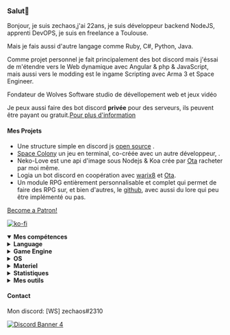 <h3 id="salut-">Salut👋</h3>
<p>Bonjour, je suis zechaos,j'ai 22ans, je suis développeur backend NodeJS, apprenti DevOPS, je suis en freelance a Toulouse.</p>
<p>Mais je fais aussi d'autre langage comme Ruby, C#, Python, Java.</p>
<p>Comme projet personnel je fait principalement des bot discord mais j'éssai de m'étendre vers le Web dynamique avec Angular & php & JavaScript, mais aussi vers le modding est le ingame Scripting avec Arma 3 et Space Engineer.</p>
<p>Fondateur de Wolves Software studio de dévellopement web et jeux vidéo
<p>Je peux aussi faire des bot discord <strong>privée</strong> pour des serveurs, ils peuvent être payant ou gratuit.<a href="https://github.com/zechaos031/zechaos031/blob/master/info/CustomBot.md">Pour plus d'information</a></p>
<h4 id="mes-projets">Mes Projets</h4>
<ul>
<li>Une structure simple en discord js <a href="https://github.com/zechaos031/Bot-Discord-Structures">open source</a> .</li>
<li><a href="https://github.com/Wolves-SoftWare/SpaceColony">Space Colony</a> un jeu en terminal, co-créée avec un autre développeur,  .</li>
<li>Neko-Love est une api d'image sous Nodejs & Koa crée par <a href="https://github.com/Steven-Debande">Ota</a> racheter par moi même.</li>
<li>Logia un bot discord en coopération avec <a href="https://github.com/warix8">warix8</a> et <a href="https://github.com/StevenDBND">Ota</a>.</li>
<li>Un module RPG entièrement personnalisable et complet qui permet de faire des RPG sur, et bien d'autres, le <a href="https://github.com/RPG-Module">github</a>, avec aussi du lore qui peu être implémenté ou pas.</li>
</ul>
<a href="https://www.patreon.com/bePatron?u=43559512" data-patreon-widget-type="become-patron-button" align=center>Become a Patron!</a>

[![ko-fi](https://ko-fi.com/img/githubbutton_sm.svg)](https://ko-fi.com/T6T43QB6A)
<details open="">
  <summary><strong>Mes compétences</strong></summary>
  <details>
  <summary><strong>Language</strong></summary>
    <details>
  <summary><strong>Web</strong></summary>
<img src="https://progress-bar.dev/80?title=JavaScript" alt="80%"> <img src="https://progress-bar.dev/60?title=HTML" alt="60%"> <img src="https://progress-bar.dev/60?title=CSS" alt="60%">
</details>
<details>
  <summary><strong>Backend</strong></summary>
<img src="https://progress-bar.dev/90?title=NodeJS" alt="90%"> <img src="https://progress-bar.dev/5?title=PHP" alt="5%"> <img src="https://progress-bar.dev/30?title=Deno" alt="30%"> <img src="https://progress-bar.dev/30?title=TypeScript" alt="30%">  <img src="https://progress-bar.dev/30?title=CoffeeScript" alt="30%">
</details>
<details>
  <summary><strong>Autres</strong></summary>
<img src="https://progress-bar.dev/20?title=Ruby" alt="20%"> <img src="https://progress-bar.dev/20?title=Python" alt="20%"> <img src="https://progress-bar.dev/60?title=Csharp" alt="60%">  <img src="https://progress-bar.dev/10?title=Lua" alt="10%"> <img src="https://progress-bar.dev/10?title=GML" alt="10%">
  </details>
</details>
<details>
  <summary><strong>Game Engine</strong></summary>
<img src="https://progress-bar.dev/30?title=UnrealEngine4" alt="30%"> <img src="https://progress-bar.dev/30?title=GM2" alt="30%">
</details>
<details>
  <summary><strong>OS</strong></summary>
<img src="https://progress-bar.dev/30?title=Linux" alt="30%"> <img src="https://progress-bar.dev/70?title=Windows" alt="70%">
</details>
<details>
  <summary><strong>Materiel</strong></summary>
<img src="https://progress-bar.dev/90?title=Hardware" alt="90%">
<p></p>
</details>

</details>

<details>
  <summary><b>Statistiques</b></summary>
  
  [![Github Statistics](https://github-readme-stats.vercel.app/api?username=zechaos031&theme=radical)](https://github.com/anuraghazra/github-readme-stats)
[![Github Statistics](https://github-profile-trophy.vercel.app/?username=zechaos031&theme=dracula)

<!--START_SECTION:waka-->
![Code Time](http://img.shields.io/badge/Code%20Time-2%2C016%20hrs%2043%20mins-blue)

![Profile Views](http://img.shields.io/badge/Profile%20Views-0-blue)

**🐱 My GitHub Data** 

> 🏆 429 Contributions in the Year 2021
 > 
> 📦 104.4 kB Used in GitHub's Storage 
 > 
> 🚫 Not Opted to Hire
 > 
> 📜 68 Public Repositories 
 > 
> 🔑 24 Private Repositories  
 > 
**I'm an Early 🐤** 

```text
🌞 Morning    178 commits    ████░░░░░░░░░░░░░░░░░░░░░   19.35% 
🌆 Daytime    298 commits    ████████░░░░░░░░░░░░░░░░░   32.39% 
🌃 Evening    292 commits    ████████░░░░░░░░░░░░░░░░░   31.74% 
🌙 Night      152 commits    ████░░░░░░░░░░░░░░░░░░░░░   16.52%

```
📅 **I'm Most Productive on Monday** 

```text
Monday       174 commits    ████░░░░░░░░░░░░░░░░░░░░░   18.91% 
Tuesday      124 commits    ███░░░░░░░░░░░░░░░░░░░░░░   13.48% 
Wednesday    124 commits    ███░░░░░░░░░░░░░░░░░░░░░░   13.48% 
Thursday     152 commits    ████░░░░░░░░░░░░░░░░░░░░░   16.52% 
Friday       143 commits    ████░░░░░░░░░░░░░░░░░░░░░   15.54% 
Saturday     117 commits    ███░░░░░░░░░░░░░░░░░░░░░░   12.72% 
Sunday       86 commits     ██░░░░░░░░░░░░░░░░░░░░░░░   9.35%

```


📊 **This Week I Spent My Time On** 

```text
⌚︎ Time Zone: Europe/Paris

💬 Programming Languages: 
JavaScript               8 hrs 11 mins       █████████████████████░░░░   86.65% 
C#                       43 mins             ██░░░░░░░░░░░░░░░░░░░░░░░   7.68% 
JSON                     13 mins             ░░░░░░░░░░░░░░░░░░░░░░░░░   2.36% 
EJS                      10 mins             ░░░░░░░░░░░░░░░░░░░░░░░░░   1.79% 
Vue.js                   4 mins              ░░░░░░░░░░░░░░░░░░░░░░░░░   0.79%

🔥 Editors: 
WebStorm                 8 hrs 44 mins       ███████████████████████░░   92.32% 
Rider                    43 mins             ██░░░░░░░░░░░░░░░░░░░░░░░   7.68%

🐱‍💻 Projects: 
SandBox                  3 hrs 22 mins       █████████░░░░░░░░░░░░░░░░   35.68% 
GameStatusApiWrapper     2 hrs 38 mins       ███████░░░░░░░░░░░░░░░░░░   27.91% 
Foxhole-API-Wrapper      2 hrs 14 mins       ██████░░░░░░░░░░░░░░░░░░░   23.62% 
ConsoleApp1              43 mins             ██░░░░░░░░░░░░░░░░░░░░░░░   7.68% 
SchoolManage             12 mins             ░░░░░░░░░░░░░░░░░░░░░░░░░   2.22%

```

**I Mostly Code in JavaScript** 

```text
JavaScript               36 repos            █████████████████████░░░░   83.72% 
C#                       5 repos             ███░░░░░░░░░░░░░░░░░░░░░░   11.63% 
Python                   1 repo              ░░░░░░░░░░░░░░░░░░░░░░░░░   2.33% 
Ruby                     1 repo              ░░░░░░░░░░░░░░░░░░░░░░░░░   2.33%

```


**Timeline**

![Chart not found](https://raw.githubusercontent.com/zechaos031/zechaos031/master/charts/bar_graph.png) 


 Last Updated on 15/12/2021
<!--END_SECTION:waka-->


<a href="https://github.com/zechaos031/zechaos031"><img src="https://github.com/zechaos031/zechaos031/blob/master/images/stat.svg" align=center/></a></a>

</details>

<details>
  <summary><b>Mes outils</b></summary>
  
[![Webstorm](https://img.shields.io/badge/Webstrom-007acc?style=for-the-badge&logo=JetBrains&logoColor=white)](https://www.jetbrains.com/)
[![Rider](https://img.shields.io/badge/Rider-007acc?style=for-the-badge&logo=JetBrains&logoColor=white)](https://www.jetbrains.com/)
[![Git](https://img.shields.io/badge/Git-f05032?style=for-the-badge&logo=git&logoColor=white)](https://git-scm.com/)
[![Mysql](https://img.shields.io/badge/Mysql-4479a1?style=for-the-badge&color=white&logo=mysql)](https://www.mysql.com/fr/) 
[![MongoDB](https://img.shields.io/badge/MongoDB-47a248?style=for-the-badge&logo=mongodb&logoColor=white)](https://www.mongodb.com/)    
[![Javascript](https://img.shields.io/badge/Javascript-f7df1e?style=for-the-badge&logo=javascript&logoColor=white)](https://developer.mozilla.org/en-US/docs/Web/JavaScript)
[![Node.js](https://img.shields.io/badge/Node.js-339933?style=for-the-badge&logo=node.js&logoColor=white)](https://nodejs.org/en/)
</details>



#### Contact
Mon discord: [WS] zechaos#2310


[![Discord Banner 4](https://discordapp.com/api/guilds/604953858979921921/widget.png?style=banner4)](https://discordapp.com/invite/CQarcG5)
